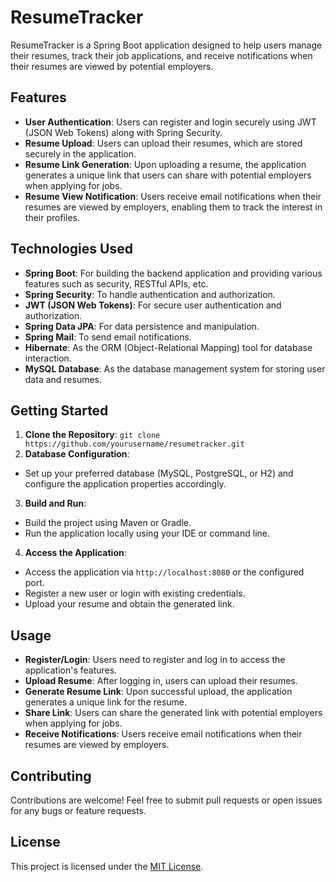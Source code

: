 # ResumeTracker

ResumeTracker is a Spring Boot application designed to help users manage their resumes, track their job applications, and receive notifications when their resumes are viewed by potential employers.

## Features

- **User Authentication**: Users can register and login securely using JWT (JSON Web Tokens) along with Spring Security.
- **Resume Upload**: Users can upload their resumes, which are stored securely in the application.
- **Resume Link Generation**: Upon uploading a resume, the application generates a unique link that users can share with potential employers when applying for jobs.
- **Resume View Notification**: Users receive email notifications when their resumes are viewed by employers, enabling them to track the interest in their profiles.

## Technologies Used

- **Spring Boot**: For building the backend application and providing various features such as security, RESTful APIs, etc.
- **Spring Security**: To handle authentication and authorization.
- **JWT (JSON Web Tokens)**: For secure user authentication and authorization.
- **Spring Data JPA**: For data persistence and manipulation.
- **Spring Mail**: To send email notifications.
- **Hibernate**: As the ORM (Object-Relational Mapping) tool for database interaction.
- **MySQL Database**: As the database management system for storing user data and resumes.


## Getting Started

1. **Clone the Repository**: ```git clone https://github.com/yourusername/resumetracker.git```
2. **Database Configuration**:
- Set up your preferred database (MySQL, PostgreSQL, or H2) and configure the application properties accordingly.
3. **Build and Run**:
- Build the project using Maven or Gradle.
- Run the application locally using your IDE or command line.

4. **Access the Application**:
- Access the application via `http://localhost:8080` or the configured port.
- Register a new user or login with existing credentials.
- Upload your resume and obtain the generated link.

## Usage

- **Register/Login**: Users need to register and log in to access the application's features.
- **Upload Resume**: After logging in, users can upload their resumes.
- **Generate Resume Link**: Upon successful upload, the application generates a unique link for the resume.
- **Share Link**: Users can share the generated link with potential employers when applying for jobs.
- **Receive Notifications**: Users receive email notifications when their resumes are viewed by employers.

## Contributing

Contributions are welcome! Feel free to submit pull requests or open issues for any bugs or feature requests.

## License

This project is licensed under the [MIT License](LICENSE).
